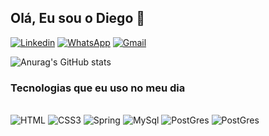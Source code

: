 ## Olá, Eu sou o Diego 🖖

[![Linkedin](https://img.shields.io/badge/LinkedIn-0077B5?style=for-the-badge&logo=linkedin&logoColor=white)](https://www.linkedin.com/in/diego-ssantos/)
[![WhatsApp](https://img.shields.io/badge/WhatsApp-25D366?style=for-the-badge&logo=whatsapp&logoColor=white)](https://wa.me/qr/KC4LWID7VXFVH1)
[![Gmail](https://img.shields.io/badge/Gmail-D14836?style=for-the-badge&logo=gmail&logoColor=white)](sendmailto:diegosantossilva258@gmail.com)   
   
![Anurag's GitHub stats](https://github-readme-stats.vercel.app/api?username=Diego-k2&show_icons=true&theme=cobalt)   

### Tecnologias que eu uso no meu dia 

<div style = "display: inline_block"></br>
  <img alt="HTML" src="https://img.shields.io/badge/HTML5-E34F26?style=for-the-badge&logo=html5&logoColor=white">
  <img alt="CSS3" src="https://img.shields.io/badge/CSS3-1572B6?style=for-the-badge&logo=css3&logoColor=white"
  <img alt="JAVA" src="https://img.shields.io/badge/Java-ED8B00?style=for-the-badge&logo=java&logoColor=white">
  <img alt="Spring" src="https://img.shields.io/badge/Spring-6DB33F?style=for-the-badge&logo=spring&logoColor=white">
  <img alt="MySql" src="https://img.shields.io/badge/MySQL-00000F?style=for-the-badge&logo=mysql&logoColor=white">
  <img alt="PostGres" src="https://img.shields.io/badge/PostgreSQL-316192?style=for-the-badge&logo=postgresql&logoColor=white">
  <img alt="PostGres" src="https://img.shields.io/badge/Python-14354C?style=for-the-badge&logo=python&logoColor=white">
 </div></br>
  
